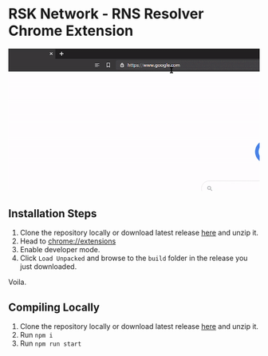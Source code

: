 # RSK Network - RNS Resolver Chrome Extension

![Extension Demo](extension-demo.gif)

## Installation Steps
1. Clone the repository locally or download latest release [here](https://github.com/aapkasaarthi/rskresolver-extension/archive/main.zip) and unzip it.
2. Head to [chrome://extensions](chrome://extensions)
3. Enable developer mode.
4. Click `Load Unpacked` and browse to the `build` folder in the release you just downloaded.

Voila.

## Compiling Locally
1. Clone the repository locally or download latest release [here](https://github.com/aapkasaarthi/rskresolver-extension/archive/main.zip) and unzip it.
2. Run `npm i`
2. Run `npm run start`
